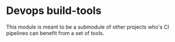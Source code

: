 # Devops build-tools

This module is meant to be a submodule of other projects who's CI pipelines can benefit from a set of tools.

